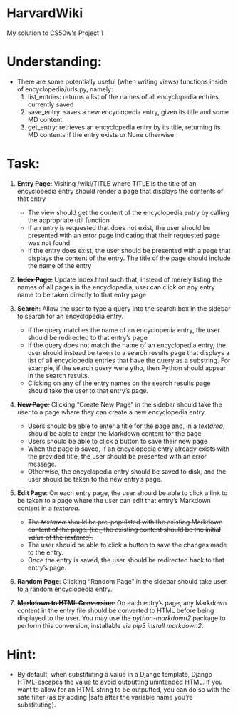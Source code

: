 # HarvardWiki
My solution to CS50w's Project 1


# Understanding:
- There are some potentially useful (when writing views) functions inside of encyclopedia/urls.py, namely:
    1. list_entries: returns a list of the names of all encyclopedia entries currently saved
    2. save_entry: saves a new encyclopedia entry, given its title and some MD content.
    3. get_entry: retrieves an encyclopedia entry by its title, returning its MD contents if the entry exists or None otherwise


# Task:
1. ~~**Entry Page**:~~ Visiting /wiki/TITLE where TITLE is the title of an encyclopedia entry should render a page that displays the contents of that entry
    - The view should get the content of the encyclopedia entry by calling the appropriate util function
    - If an entry is requested that does not exist, the user should be presented with an error page indicating that their requested page was not found
    - If the entry does exist, the user should be presented with a page that displays the content of the entry. The title of the page should include the name of the entry

2. ~~**Index Page**:~~ Update index.html such that, instead of merely listing the names of all pages in the encyclopedia, user can click on any entry name to be taken directly to that entry page

3. ~~**Search**:~~ Allow the user to type a query into the search box in the sidebar to search for an encyclopedia entry.
    - If the query matches the name of an encyclopedia entry, the user should be redirected to that entry’s page
    - If the query does not match the name of an encyclopedia entry, the user should instead be taken to a search results page that displays a list of all encyclopedia entries that have the query as a substring. For example, if the search query were ytho, then Python should appear in the search results.
    - Clicking on any of the entry names on the search results page should take the user to that entry’s page.

4. ~~**New Page**:~~ Clicking “Create New Page” in the sidebar should take the user to a page where they can create a new encyclopedia entry.
    - Users should be able to enter a title for the page and, in a _textarea_, should be able to enter the Markdown content for the page
    - Users should be able to click a button to save their new page
    - When the page is saved, if an encyclopedia entry already exists with the provided title, the user should be presented with an error message.
    - Otherwise, the encyclopedia entry should be saved to disk, and the user should be taken to the new entry’s page.

5. **Edit Page**: On each entry page, the user should be able to click a link to be taken to a page where the user can edit that entry’s Markdown content in a _textarea_.
    - ~~The _textarea_ should be pre-populated with the existing Markdown content of the page. (i.e., the existing content should be the initial _value_ of the _textarea_).~~
    - The user should be able to click a button to save the changes made to the entry.
    - Once the entry is saved, the user should be redirected back to that entry’s page.

6. **Random Page**: Clicking “Random Page” in the sidebar should take user to a random encyclopedia entry.

7. ~~**Markdown to HTML Conversion**:~~ On each entry’s page, any Markdown content in the entry file should be converted to HTML before being displayed to the user. You may use the _python-markdown2_ package to perform this conversion, installable via _pip3 install markdown2_.


# Hint:
- By default, when substituting a value in a Django template, Django HTML-escapes the value to avoid outputting unintended HTML. If you want to allow for an HTML string to be outputted, you can do so with the safe filter (as by adding |safe after the variable name you’re substituting).